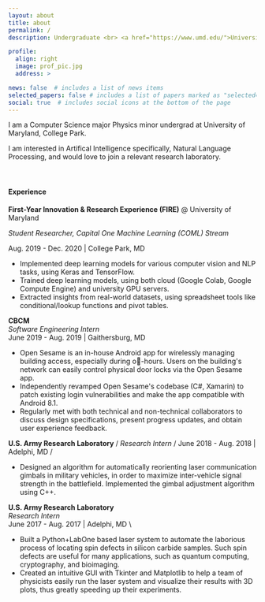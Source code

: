 ```yaml
---
layout: about
title: about
permalink: /
description: Undergraduate <br> <a href="https://www.umd.edu/">University of Maryland</a>

profile:
  align: right
  image: prof_pic.jpg
  address: >

news: false  # includes a list of news items
selected_papers: false # includes a list of papers marked as "selected={true}"
social: true  # includes social icons at the bottom of the page
---
```

<!-- 
Write your biography here. Tell the world about yourself. Link to your favorite [subreddit](http://reddit.com){:target="\_blank"}. You can put a picture in, too. The code is already in, just name your picture `prof_pic.jpg` and put it in the `img/` folder.

Put your address / P.O. box / other info right below your picture. You can also disable any these elements by editing `profile` property of the YAML header of your `_pages/about.md`. Edit `_bibliography/papers.bib` and Jekyll will render your [publications page](/al-folio/publications/) automatically.

Link to your social media connections, too. This theme is set up to use [Font Awesome icons](http://fortawesome.github.io/Font-Awesome/){:target="\_blank"} and [Academicons](https://jpswalsh.github.io/academicons/){:target="\_blank"}, like the ones below. Add your Facebook, Twitter, LinkedIn, Google Scholar, or just disable all of them. -->

I am a Computer Science major Physics minor undergrad at University of Maryland, College Park.

I am interested in Artifical Intelligence specifically, Natural Language Processing, and would love to join a relevant research laboratory.    
<br/><br/>

#### Experience

**First-Year Innovation & Research Experience (FIRE)** @ University of Maryland  

*Student Researcher, Capital One Machine Learning (COML) Stream*  

Aug. 2019 - Dec. 2020  |  College Park, MD  

- Implemented deep learning models for various computer vision and NLP tasks, using Keras and TensorFlow.
- Trained deep learning models, using both cloud (Google Colab, Google Compute Engine) and university GPU servers.
- Extracted insights from real-world datasets, using spreadsheet tools like conditional/lookup functions and pivot tables.
<a/>

**CBCM** <br />
*Software Engineering Intern* <br />
June 2019 - Aug. 2019  |  Gaithersburg, MD <br />
- Open Sesame is an in-house Android app for wirelessly managing building access, especially during o-hours. Users on the
building's network can easily control physical door locks via the Open Sesame app.
- Independently revamped Open Sesame's codebase (C#, Xamarin) to patch existing login vulnerabilities and make the app
compatible with Android 8.1.
- Regularly met with both technical and non-technical collaborators to discuss design specifications, present progress
updates, and obtain user experience feedback.
<a/>

**U.S. Army Research Laboratory** /
*Research Intern* /
June 2018 - Aug. 2018  |  Adelphi, MD /
- Designed an algorithm for automatically reorienting laser communication gimbals in military vehicles, in order to maximize
inter-vehicle signal strength in the battlefield. Implemented the gimbal adjustment algorithm using C++.
<a/>

**U.S. Army Research Laboratory** \
*Research Intern* \
June 2017 - Aug. 2017  |  Adelphi, MD \
- Built a Python+LabOne based laser system to automate the laborious process of locating spin defects in silicon carbide
samples. Such spin defects are useful for many applications, such as quantum computing, cryptography, and bioimaging.
- Created an intuitive GUI with Tkinter and Matplotlib to help a team of physicists easily run the laser system and visualize
their results with 3D plots, thus greatly speeding up their experiments.
<a/>
